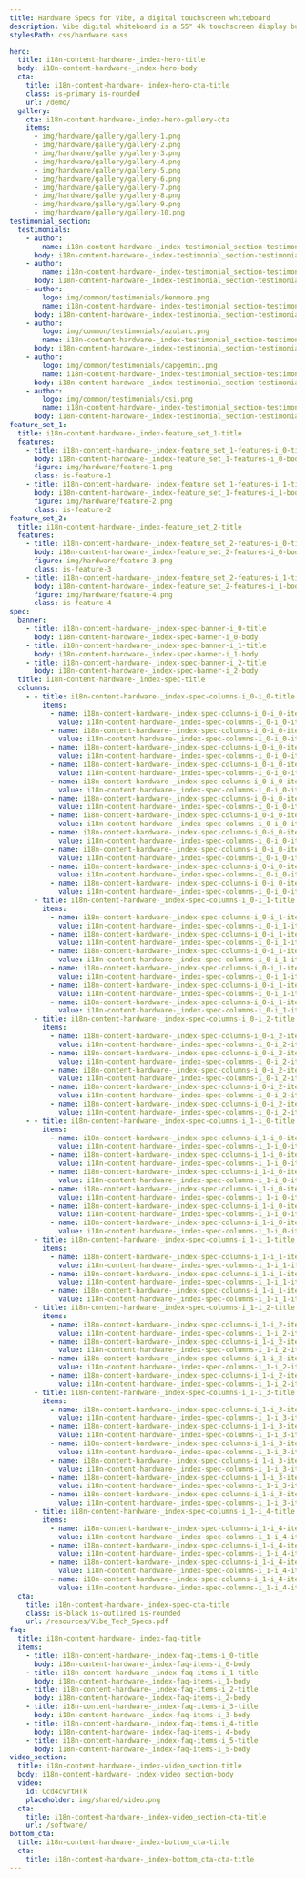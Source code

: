 ```yaml
---
title: Hardware Specs for Vibe, a digital touchscreen whiteboard
description: Vibe digital whiteboard is a 55" 4k touchscreen display built for real-time remote collaboration. Vibe's large touch screen tablet has built-in whiteboarding.
stylesPath: css/hardware.sass

hero:
  title: i18n-content-hardware-_index-hero-title
  body: i18n-content-hardware-_index-hero-body
  cta:
    title: i18n-content-hardware-_index-hero-cta-title
    class: is-primary is-rounded
    url: /demo/
  gallery:
    cta: i18n-content-hardware-_index-hero-gallery-cta
    items:
      - img/hardware/gallery/gallery-1.png
      - img/hardware/gallery/gallery-2.png
      - img/hardware/gallery/gallery-3.png
      - img/hardware/gallery/gallery-4.png
      - img/hardware/gallery/gallery-5.png
      - img/hardware/gallery/gallery-6.png
      - img/hardware/gallery/gallery-7.png
      - img/hardware/gallery/gallery-8.png
      - img/hardware/gallery/gallery-9.png
      - img/hardware/gallery/gallery-10.png
testimonial_section:
  testimonials:
    - author:
        name: i18n-content-hardware-_index-testimonial_section-testimonials-i_0-author-name
      body: i18n-content-hardware-_index-testimonial_section-testimonials-i_0-body
    - author:
        name: i18n-content-hardware-_index-testimonial_section-testimonials-i_1-author-name
      body: i18n-content-hardware-_index-testimonial_section-testimonials-i_1-body
    - author:
        logo: img/common/testimonials/kenmore.png
        name: i18n-content-hardware-_index-testimonial_section-testimonials-i_2-author-name
      body: i18n-content-hardware-_index-testimonial_section-testimonials-i_2-body
    - author:
        logo: img/common/testimonials/azularc.png
        name: i18n-content-hardware-_index-testimonial_section-testimonials-i_3-author-name
      body: i18n-content-hardware-_index-testimonial_section-testimonials-i_3-body
    - author:
        logo: img/common/testimonials/capgemini.png
        name: i18n-content-hardware-_index-testimonial_section-testimonials-i_4-author-name
      body: i18n-content-hardware-_index-testimonial_section-testimonials-i_4-body
    - author:
        logo: img/common/testimonials/csi.png
        name: i18n-content-hardware-_index-testimonial_section-testimonials-i_5-author-name
      body: i18n-content-hardware-_index-testimonial_section-testimonials-i_5-body
feature_set_1:
  title: i18n-content-hardware-_index-feature_set_1-title
  features:
    - title: i18n-content-hardware-_index-feature_set_1-features-i_0-title
      body: i18n-content-hardware-_index-feature_set_1-features-i_0-body
      figure: img/hardware/feature-1.png
      class: is-feature-1
    - title: i18n-content-hardware-_index-feature_set_1-features-i_1-title
      body: i18n-content-hardware-_index-feature_set_1-features-i_1-body
      figure: img/hardware/feature-2.png
      class: is-feature-2
feature_set_2:
  title: i18n-content-hardware-_index-feature_set_2-title
  features:
    - title: i18n-content-hardware-_index-feature_set_2-features-i_0-title
      body: i18n-content-hardware-_index-feature_set_2-features-i_0-body
      figure: img/hardware/feature-3.png
      class: is-feature-3
    - title: i18n-content-hardware-_index-feature_set_2-features-i_1-title
      body: i18n-content-hardware-_index-feature_set_2-features-i_1-body
      figure: img/hardware/feature-4.png
      class: is-feature-4
spec:
  banner:
    - title: i18n-content-hardware-_index-spec-banner-i_0-title
      body: i18n-content-hardware-_index-spec-banner-i_0-body
    - title: i18n-content-hardware-_index-spec-banner-i_1-title
      body: i18n-content-hardware-_index-spec-banner-i_1-body
    - title: i18n-content-hardware-_index-spec-banner-i_2-title
      body: i18n-content-hardware-_index-spec-banner-i_2-body
  title: i18n-content-hardware-_index-spec-title
  columns:
    - - title: i18n-content-hardware-_index-spec-columns-i_0-i_0-title
        items:
          - name: i18n-content-hardware-_index-spec-columns-i_0-i_0-items-i_0-name
            value: i18n-content-hardware-_index-spec-columns-i_0-i_0-items-i_0-value
          - name: i18n-content-hardware-_index-spec-columns-i_0-i_0-items-i_1-name
            value: i18n-content-hardware-_index-spec-columns-i_0-i_0-items-i_1-value
          - name: i18n-content-hardware-_index-spec-columns-i_0-i_0-items-i_2-name
            value: i18n-content-hardware-_index-spec-columns-i_0-i_0-items-i_2-value
          - name: i18n-content-hardware-_index-spec-columns-i_0-i_0-items-i_3-name
            value: i18n-content-hardware-_index-spec-columns-i_0-i_0-items-i_3-value
          - name: i18n-content-hardware-_index-spec-columns-i_0-i_0-items-i_4-name
            value: i18n-content-hardware-_index-spec-columns-i_0-i_0-items-i_4-value
          - name: i18n-content-hardware-_index-spec-columns-i_0-i_0-items-i_5-name
            value: i18n-content-hardware-_index-spec-columns-i_0-i_0-items-i_5-value
          - name: i18n-content-hardware-_index-spec-columns-i_0-i_0-items-i_6-name
            value: i18n-content-hardware-_index-spec-columns-i_0-i_0-items-i_6-value
          - name: i18n-content-hardware-_index-spec-columns-i_0-i_0-items-i_7-name
            value: i18n-content-hardware-_index-spec-columns-i_0-i_0-items-i_7-value
          - name: i18n-content-hardware-_index-spec-columns-i_0-i_0-items-i_8-name
            value: i18n-content-hardware-_index-spec-columns-i_0-i_0-items-i_8-value
          - name: i18n-content-hardware-_index-spec-columns-i_0-i_0-items-i_9-name
            value: i18n-content-hardware-_index-spec-columns-i_0-i_0-items-i_9-value
          - name: i18n-content-hardware-_index-spec-columns-i_0-i_0-items-i_10-name
            value: i18n-content-hardware-_index-spec-columns-i_0-i_0-items-i_10-value
      - title: i18n-content-hardware-_index-spec-columns-i_0-i_1-title
        items:
          - name: i18n-content-hardware-_index-spec-columns-i_0-i_1-items-i_0-name
            value: i18n-content-hardware-_index-spec-columns-i_0-i_1-items-i_0-value
          - name: i18n-content-hardware-_index-spec-columns-i_0-i_1-items-i_1-name
            value: i18n-content-hardware-_index-spec-columns-i_0-i_1-items-i_1-value
          - name: i18n-content-hardware-_index-spec-columns-i_0-i_1-items-i_2-name
            value: i18n-content-hardware-_index-spec-columns-i_0-i_1-items-i_2-value
          - name: i18n-content-hardware-_index-spec-columns-i_0-i_1-items-i_3-name
            value: i18n-content-hardware-_index-spec-columns-i_0-i_1-items-i_3-value
          - name: i18n-content-hardware-_index-spec-columns-i_0-i_1-items-i_4-name
            value: i18n-content-hardware-_index-spec-columns-i_0-i_1-items-i_4-value
          - name: i18n-content-hardware-_index-spec-columns-i_0-i_1-items-i_5-name
            value: i18n-content-hardware-_index-spec-columns-i_0-i_1-items-i_5-value
      - title: i18n-content-hardware-_index-spec-columns-i_0-i_2-title
        items:
          - name: i18n-content-hardware-_index-spec-columns-i_0-i_2-items-i_0-name
            value: i18n-content-hardware-_index-spec-columns-i_0-i_2-items-i_0-value
          - name: i18n-content-hardware-_index-spec-columns-i_0-i_2-items-i_1-name
            value: i18n-content-hardware-_index-spec-columns-i_0-i_2-items-i_1-value
          - name: i18n-content-hardware-_index-spec-columns-i_0-i_2-items-i_2-name
            value: i18n-content-hardware-_index-spec-columns-i_0-i_2-items-i_2-value
          - name: i18n-content-hardware-_index-spec-columns-i_0-i_2-items-i_3-name
            value: i18n-content-hardware-_index-spec-columns-i_0-i_2-items-i_3-value
          - name: i18n-content-hardware-_index-spec-columns-i_0-i_2-items-i_4-name
            value: i18n-content-hardware-_index-spec-columns-i_0-i_2-items-i_4-value
    - - title: i18n-content-hardware-_index-spec-columns-i_1-i_0-title
        items:
          - name: i18n-content-hardware-_index-spec-columns-i_1-i_0-items-i_0-name
            value: i18n-content-hardware-_index-spec-columns-i_1-i_0-items-i_0-value
          - name: i18n-content-hardware-_index-spec-columns-i_1-i_0-items-i_1-name
            value: i18n-content-hardware-_index-spec-columns-i_1-i_0-items-i_1-value
          - name: i18n-content-hardware-_index-spec-columns-i_1-i_0-items-i_2-name
            value: i18n-content-hardware-_index-spec-columns-i_1-i_0-items-i_2-value
          - name: i18n-content-hardware-_index-spec-columns-i_1-i_0-items-i_3-name
            value: i18n-content-hardware-_index-spec-columns-i_1-i_0-items-i_3-value
          - name: i18n-content-hardware-_index-spec-columns-i_1-i_0-items-i_4-name
            value: i18n-content-hardware-_index-spec-columns-i_1-i_0-items-i_4-value
          - name: i18n-content-hardware-_index-spec-columns-i_1-i_0-items-i_5-name
            value: i18n-content-hardware-_index-spec-columns-i_1-i_0-items-i_5-value
      - title: i18n-content-hardware-_index-spec-columns-i_1-i_1-title
        items:
          - name: i18n-content-hardware-_index-spec-columns-i_1-i_1-items-i_0-name
            value: i18n-content-hardware-_index-spec-columns-i_1-i_1-items-i_0-value
          - name: i18n-content-hardware-_index-spec-columns-i_1-i_1-items-i_1-name
            value: i18n-content-hardware-_index-spec-columns-i_1-i_1-items-i_1-value
          - name: i18n-content-hardware-_index-spec-columns-i_1-i_1-items-i_2-name
            value: i18n-content-hardware-_index-spec-columns-i_1-i_1-items-i_2-value
      - title: i18n-content-hardware-_index-spec-columns-i_1-i_2-title
        items:
          - name: i18n-content-hardware-_index-spec-columns-i_1-i_2-items-i_0-name
            value: i18n-content-hardware-_index-spec-columns-i_1-i_2-items-i_0-value
          - name: i18n-content-hardware-_index-spec-columns-i_1-i_2-items-i_1-name
            value: i18n-content-hardware-_index-spec-columns-i_1-i_2-items-i_1-value
          - name: i18n-content-hardware-_index-spec-columns-i_1-i_2-items-i_2-name
            value: i18n-content-hardware-_index-spec-columns-i_1-i_2-items-i_2-value
          - name: i18n-content-hardware-_index-spec-columns-i_1-i_2-items-i_3-name
            value: i18n-content-hardware-_index-spec-columns-i_1-i_2-items-i_3-value
      - title: i18n-content-hardware-_index-spec-columns-i_1-i_3-title
        items:
          - name: i18n-content-hardware-_index-spec-columns-i_1-i_3-items-i_0-name
            value: i18n-content-hardware-_index-spec-columns-i_1-i_3-items-i_0-value
          - name: i18n-content-hardware-_index-spec-columns-i_1-i_3-items-i_1-name
            value: i18n-content-hardware-_index-spec-columns-i_1-i_3-items-i_1-value
          - name: i18n-content-hardware-_index-spec-columns-i_1-i_3-items-i_2-name
            value: i18n-content-hardware-_index-spec-columns-i_1-i_3-items-i_2-value
          - name: i18n-content-hardware-_index-spec-columns-i_1-i_3-items-i_3-name
            value: i18n-content-hardware-_index-spec-columns-i_1-i_3-items-i_3-value
          - name: i18n-content-hardware-_index-spec-columns-i_1-i_3-items-i_4-name
            value: i18n-content-hardware-_index-spec-columns-i_1-i_3-items-i_4-value
          - name: i18n-content-hardware-_index-spec-columns-i_1-i_3-items-i_5-name
            value: i18n-content-hardware-_index-spec-columns-i_1-i_3-items-i_5-value
      - title: i18n-content-hardware-_index-spec-columns-i_1-i_4-title
        items:
          - name: i18n-content-hardware-_index-spec-columns-i_1-i_4-items-i_0-name
            value: i18n-content-hardware-_index-spec-columns-i_1-i_4-items-i_0-value
          - name: i18n-content-hardware-_index-spec-columns-i_1-i_4-items-i_1-name
            value: i18n-content-hardware-_index-spec-columns-i_1-i_4-items-i_1-value
          - name: i18n-content-hardware-_index-spec-columns-i_1-i_4-items-i_2-name
            value: i18n-content-hardware-_index-spec-columns-i_1-i_4-items-i_2-value
          - name: i18n-content-hardware-_index-spec-columns-i_1-i_4-items-i_3-name
            value: i18n-content-hardware-_index-spec-columns-i_1-i_4-items-i_3-value
  cta:
    title: i18n-content-hardware-_index-spec-cta-title
    class: is-black is-outlined is-rounded
    url: /resources/Vibe_Tech_Specs.pdf
faq:
  title: i18n-content-hardware-_index-faq-title
  items:
    - title: i18n-content-hardware-_index-faq-items-i_0-title
      body: i18n-content-hardware-_index-faq-items-i_0-body
    - title: i18n-content-hardware-_index-faq-items-i_1-title
      body: i18n-content-hardware-_index-faq-items-i_1-body
    - title: i18n-content-hardware-_index-faq-items-i_2-title
      body: i18n-content-hardware-_index-faq-items-i_2-body
    - title: i18n-content-hardware-_index-faq-items-i_3-title
      body: i18n-content-hardware-_index-faq-items-i_3-body
    - title: i18n-content-hardware-_index-faq-items-i_4-title
      body: i18n-content-hardware-_index-faq-items-i_4-body
    - title: i18n-content-hardware-_index-faq-items-i_5-title
      body: i18n-content-hardware-_index-faq-items-i_5-body
video_section:
  title: i18n-content-hardware-_index-video_section-title
  body: i18n-content-hardware-_index-video_section-body
  video:
    id: Ccd4cVrtHTk
    placeholder: img/shared/video.png
  cta:
    title: i18n-content-hardware-_index-video_section-cta-title
    url: /software/
bottom_cta:
  title: i18n-content-hardware-_index-bottom_cta-title
  cta:
    title: i18n-content-hardware-_index-bottom_cta-cta-title
---
```

